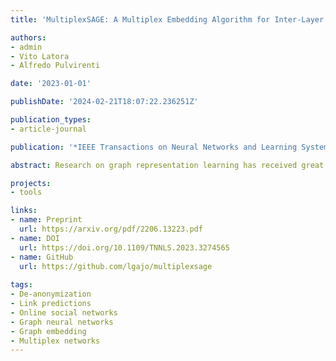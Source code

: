 ```yaml
---
title: 'MultiplexSAGE: A Multiplex Embedding Algorithm for Inter-Layer Link Prediction'

authors:
- admin
- Vito Latora
- Alfredo Pulvirenti

date: '2023-01-01'

publishDate: '2024-02-21T18:07:22.236251Z'

publication_types:
- article-journal

publication: '*IEEE Transactions on Neural Networks and Learning Systems*'

abstract: Research on graph representation learning has received great attention in recent years. However, most of the studies so far have focused on the embedding of single-layer graphs. The few studies dealing with the problem of representation learning of multilayer structures rely on the strong hypothesis that the inter-layer links are known, and this limits the range of possible applications. Here we propose MultiplexSAGE, a generalization of the GraphSAGE algorithm that allows embedding multiplex networks. We show that MultiplexSAGE is capable to reconstruct both the intra-layer and the inter-layer connectivity, outperforming competing methods. Next, through a comprehensive experimental analysis, we shed light also on the performance of the embedding, both in simple and multiplex networks, showing that both the density of the graph and the randomness of the links strongly influences the quality of the embedding.

projects: 
- tools

links:
- name: Preprint
  url: https://arxiv.org/pdf/2206.13223.pdf
- name: DOI
  url: https://doi.org/10.1109/TNNLS.2023.3274565
- name: GitHub
  url: https://github.com/lgajo/multiplexsage
  
tags:
- De-anonymization
- Link predictions
- Online social networks
- Graph neural networks
- Graph embedding
- Multiplex networks
---
```

